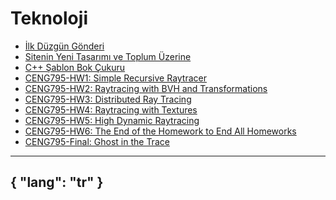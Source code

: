 # Teknoloji

- [İlk Düzgün Gönderi](/gönderiler/2024/02/ilk-gönderi)
- [Sitenin Yeni Tasarımı ve Toplum Üzerine](/gönderiler/2024/03/tasarım-toplum)
- [C++ Şablon Bok Çukuru](/gönderiler/2024/04/şablon-cehennemi)
- [CENG795-HW1: Simple Recursive Raytracer](/gönderiler/2024/10/ceng795-hw1)
- [CENG795-HW2: Raytracing with BVH and Transformations](/gönderiler/2024/11/ceng795-hw2)
- [CENG795-HW3: Distributed Ray Tracing](/gönderiler/2024/11/ceng795-hw3)
- [CENG795-HW4: Raytracing with Textures](/gönderiler/2024/12/ceng795-hw4)
- [CENG795-HW5: High Dynamic Raytracing](/gönderiler/2024/12/ceng795-hw5)
- [CENG795-HW6: The End of the Homework to End All Homeworks](/gönderiler/2025/01/ceng795-hw6)
- [CENG795-Final: Ghost in the Trace](/gönderiler/2025/01/ceng795-final)



---
{
    "lang": "tr"
}
---

